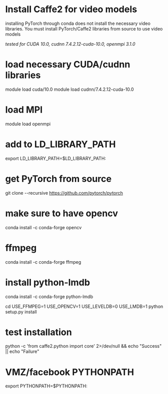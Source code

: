 # Install Caffe2 for video models
installing PyTorch through conda does not install the necessary video libraries.
You must install PyTorch/Caffe2 libraries from source to use video models

*tested for CUDA 10.0, cudnn 7.4.2.12-cuda-10.0, openmpi 3.1.0*

# load necessary CUDA/cudnn libraries
module load cuda/10.0
module load cudnn/7.4.2.12-cuda-10.0

# load MPI
module load openmpi

# add to LD_LIBRARY_PATH
export LD_LIBRARY_PATH=$LD_LIBRARY_PATH:<cuda lib dir>

# get PyTorch from source
git clone --recursive https://github.com/pytorch/pytorch

# make sure to have opencv
conda install -c conda-forge opencv

# ffmpeg
conda install -c conda-forge ffmpeg 


# install python-lmdb
conda install -c conda-forge python-lmdb

cd <PyTorch dir>
USE_FFMPEG=1 USE_OPENCV=1 USE_LEVELDB=0 USE_LMDB=1 python setup.py install

# test installation
python -c 'from caffe2.python import core' 2>/dev/null && echo "Success" || echo "Failure"

# VMZ/facebook PYTHONPATH
export PYTHONPATH=$PYTHONPATH:<VMZ lib dir>

